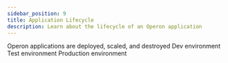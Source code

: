 ```yaml
---
sidebar_position: 9
title: Application Lifecycle
description: Learn about the lifecycle of an Operon application
---
```


Operon applications are deployed, scaled, and destroyed
Dev environment
Test environment
Production environment

